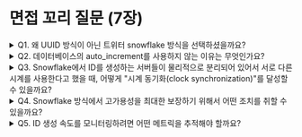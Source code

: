 # 면접 꼬리 질문 (7장)

<details>
<summary>Q1. 왜 UUID 방식이 아닌 트위터 snowflake 방식을 선택하셨을까요?</summary>

**UUID의 한계**:

1. **정렬 불가능**:
   - UUID v4는 랜덤하게 생성되어 시간 순서 정렬 불가
   - 데이터베이스 인덱스 성능 저하 (B-tree 인덱스에서 랜덤 삽입은 페이지 분할 유발)
   - 시간 단위 쿼리에 비효율적

2. **크기 문제**:
   - UUID는 128비트로 저장 공간이 큼
   - 문자열로 표현 시 36자
   - 네트워크 전송 및 저장 비용 증가

3. **가독성 부족**:
   - 사람이 읽기 어려움
   - 디버깅 시 불편

**Snowflake의 장점**:

1. **시간 순서 보장**:
   - ID에 타임스탬프가 포함되어 시간 순서대로 정렬 가능
   - 데이터베이스 인덱스 효율적 (순차 삽입)
   - 시간 범위 쿼리 최적화

2. **컴팩트한 크기**:
   - 64비트 정수 (8바이트)
   - 숫자로 표현 가능하여 저장 효율적

3. **분산 생성 가능**:
   - 데이터센터 ID와 워커 ID로 충돌 없이 분산 생성
   - 중앙 조정자 불필요

4. **정보 포함**:
   - 타임스탬프, 데이터센터 ID, 워커 ID, 시퀀스 번호 등 메타데이터 포함
   - ID만으로도 생성 시간과 출처 파악 가능

**트레이드오프**:
- Snowflake는 시계 동기화 필요
- UUID는 완전히 독립적이지만 성능과 저장 효율성 측면에서 불리

**결론**: 대규모 분산 시스템에서 정렬 가능하고 효율적인 ID가 필요한 경우 Snowflake가 더 적합합니다.
</details>

<details>
<summary>Q2. 데이터베이스의 auto_increment를 사용하지 않는 이유는 무엇인가요?</summary>

**`auto_increment`의 한계**:

1. **단일 장애점(SPOF)**:
   - 단일 데이터베이스 서버에 의존
   - 서버 다운 시 ID 생성 불가
   - 병목 현상 발생

2. **확장성 문제**:
   - 수평 확장(scale-out) 어려움
   - 여러 데이터베이스 샤드 사용 시 ID 충돌 가능
   - 중앙 집중식 구조로 성능 한계

3. **네트워크 지연**:
   - ID 생성마다 데이터베이스 요청 필요
   - 네트워크 왕복 시간(RTT) 오버헤드
   - 높은 처리량(throughput) 요구 시 성능 저하

4. **데이터베이스 부하**:
   - 모든 ID 생성 요청이 DB로 집중
   - 쓰기 작업 증가로 락 경합 발생
   - 다른 쿼리 성능 영향

**`auto_increment`가 적합한 경우**:
- 소규모 애플리케이션
- 단일 데이터베이스로 충분한 경우
- 초당 수백 건 이하의 ID 생성

**대규모 시스템에서는 분산 ID 생성기가 필수적입니다.**
</details>

<details>
<summary>Q3. Snowflake에서 ID를 생성하는 서버들이 물리적으로 분리되어 있어서 서로 다른 시계를 사용한다고 했을 때, 어떻게 "시계 동기화(clock synchronization)"를 달성할 수 있을까요?</summary>

**시계 동기화의 중요성**:
- Snowflake ID의 타임스탬프 부분이 부정확하면 시간 순서 보장 불가
- 시계가 뒤로 가면(clock drift backward) ID 중복 가능성

**시계 동기화 방법**:

1. **NTP (Network Time Protocol)**:
   - **개념**: 네트워크를 통해 시계 동기화하는 표준 프로토콜
   - **정확도**: 일반적으로 수 밀리초 이내
   - **설정**:
     ```bash
     # NTP 서버 설정
     ntpd -gq
     ntpdate -u time.google.com
     ```
   - **장점**: 널리 사용되고 안정적
   - **단점**: 네트워크 지연에 영향 받음

2. **PTP (Precision Time Protocol)**:
   - **개념**: NTP보다 정밀한 시계 동기화 (IEEE 1588 표준)
   - **정확도**: 마이크로초 이내
   - **사용 환경**: 하드웨어 지원 필요 (특수 네트워크 스위치)
   - **장점**: 매우 높은 정밀도
   - **단점**: 비용이 높고 설정 복잡

3. **GPS 기반 동기화**:
   - **개념**: GPS 신호를 이용한 시계 동기화
   - **정확도**: 나노초 단위
   - **장점**: 외부 네트워크 불필요, 매우 정확
   - **단점**: GPS 수신기 하드웨어 필요

4. **Amazon Time Sync Service / Google TrueTime**:
   - **Amazon Time Sync**: NTP 기반, AWS 인프라에 최적화
   - **Google TrueTime**: GPS와 원자시계 조합, 시간 불확실성 범위 제공
   - **장점**: 클라우드 환경에서 관리 불필요
   - **단점**: 특정 클라우드 벤더에 종속

**Clock Drift 대응 방법**:

1. **대기(Wait) 전략**:
   - 시계가 정상으로 돌아올 때까지 대기
   - 짧은 시간(수 밀리초)이면 허용 가능

2. **워커 종료 및 재시작**:
   - 시계 오류가 심각하면 해당 워커 종료
   - 다른 워커가 요청 처리
   - 시계 재동기화 후 재시작

3. **Sequence 번호 활용**:
   - 같은 밀리초 내에서 시퀀스 번호로 순서 보장
   - 타임스탬프 변경 전 시퀀스 번호 최대한 활용

**모범 사례**:
- **정기 모니터링**: 시계 드리프트 감시
- **알림 설정**: 허용 범위 초과 시 알림
- **다중 시간 소스**: NTP 서버 여러 개 설정
- **정기 재동기화**: cron job으로 주기적 동기화
- **로그 기록**: 시계 이상 발생 시 로그 남기기

**결론**: NTP를 기본으로 사용하고, 클라우드 환경에서는 벤더 제공 시간 동기화 서비스를 활용하는 것이 현실적입니다. 시계 오류 감지 로직은 필수입니다.
</details>

<details>
<summary>Q4. Snowflake 방식에서 고가용성을 최대한 보장하기 위해서 어떤 조치를 취할 수 있을까요?</summary>

**고가용성을 위한 전략**:

1. **다중 ID 생성 서버 배포**:
   - **개념**: 여러 워커 서버를 독립적으로 운영
   - **장점**: 일부 서버 장애 시에도 서비스 지속
   - **구현**:
     - 각 워커에 고유한 워커 ID 할당
     - 로드 밸런서로 트래픽 분산
     - 최소 3개 이상의 워커 권장

2. **멀티 리전/멀티 AZ 배포**:
   - **개념**: 여러 데이터센터/가용 영역에 워커 분산
   - **장점**: 리전 단위 장애에도 대응 가능
   - **주의**: 데이터센터 ID와 워커 ID 조합이 전역적으로 유일해야 함

3. **헬스 체크 및 자동 페일오버**:
   - 로드 밸런서가 장애 워커 제외
   - 정상 워커로 트래픽 자동 라우팅
   - 장애 워커 자동 재시작

4. **워커 ID 풀 관리**:
   - **중앙 레지스트리 사용**:
     - ZooKeeper, etcd, Consul 같은 분산 코디네이터 활용
     - 워커 시작 시 사용 가능한 ID 자동 할당
     - 워커 종료 시 ID 반환하여 재사용
   - **장점**:
     - ID 충돌 방지
     - 동적 확장 가능
     - 워커 추가/제거 자동화

5. **모니터링 및 알림**:
   - **추적 메트릭**:
     - ID 생성 속도 (초당 생성 수)
     - 응답 시간
     - 에러율
     - 시계 드리프트
     - 시퀀스 번호 오버플로우 빈도
   - **알림 조건**:
     - 워커 다운
     - 에러율 임계치 초과
     - 시계 동기화 문제
     - 시퀀스 번호 고갈

6. **Rate Limiting 및 백프레셔**:
   - **개념**: 과부하 방지
   - **구현**:
     - 워커당 초당 최대 요청 수 제한
     - 큐 사용으로 급격한 트래픽 완충
     - Circuit Breaker 패턴 적용

7. **캐싱 및 배치 생성**:
   - ID 사전 생성으로 빠른 응답 속도 및 부하 분산 달성

8. **Graceful Degradation**:
   - **개념**: 부분 장애 시에도 제한적 서비스 제공
   - **구현**:
     - 일부 워커 장애 시 남은 워커로 서비스
     - 성능 저하는 있지만 완전 중단 방지
     - 자동 스케일링으로 추가 워커 기동

9. **데이터 영속성 및 상태 복구**:
   - **마지막 타임스탬프 저장**:
     - 워커 재시작 시 이전 타임스탬프 복구
     - 디스크 또는 분산 저장소에 주기적 저장
     - 시계 역행 방지

10. **카오스 엔지니어링**:
    - **개념**: 의도적 장애 주입으로 복원력 테스트
    - **테스트 시나리오**:
      - 랜덤 워커 종료
      - 네트워크 지연 주입
      - 시계 드리프트 시뮬레이션
      - 리전 단위 장애

**실무 체크리스트**:
- [ ] 최소 3개 이상의 워커 운영
- [ ] 멀티 AZ/리전 배포
- [ ] 헬스 체크 엔드포인트 구현
- [ ] 자동 페일오버 설정
- [ ] 모니터링 대시보드 구축
- [ ] 알림 시스템 설정
- [ ] 시계 동기화 모니터링
- [ ] 정기적인 부하 테스트
- [ ] 재해 복구 계획 수립

**결론**: 고가용성은 다중화, 모니터링, 자동화의 조합으로 달성됩니다. 특히 분산 환경에서는 워커 ID 관리와 시계 동기화가 핵심입니다.
</details>

<details>
<summary>Q5. ID 생성 속도를 모니터링하려면 어떤 메트릭을 추적해야 할까요?</summary>

**핵심 메트릭**:

1. **처리량(Throughput) 메트릭**:
   - **초당 생성 ID 수 (IDs per second)**
   - **목적**: 시스템 부하 파악, 용량 계획
   - **임계치 예시**: 설계상 최대 4096 IDs/ms = 4,096,000 IDs/sec (시퀀스 12비트 기준)

2. **지연 시간(Latency) 메트릭**:
   - **P50, P95, P99 응답 시간**
   - **목적**: 사용자 체감 성능 모니터링
   - **임계치 예시**: P99 < 10ms

3. **시퀀스 번호 오버플로우 빈도**:
   - **개념**: 동일 밀리초 내 시퀀스 번호 4096 초과 횟수
   - **목적**: 부하 급증 감지, 워커 추가 필요성 판단
   - **대응**: 오버플로우 빈번하면 워커 추가 또는 시퀀스 비트 증가 고려

4. **시계 드리프트(Clock Drift)**:
   - **NTP 오프셋**:
     ```bash
     # ntpq로 확인
     ntpq -c peers
     ```
   - **목적**: 시간 동기화 문제 조기 발견
   - **임계치**: ±100ms 초과 시 경고

5. **에러율(Error Rate)**:
   - **에러 타입별 카운트**
   - **목적**: 장애 조기 감지
   - **임계치**: 에러율 > 0.1% 시 알림

6. **워커별 부하 분산**:
   - **워커별 ID 생성 수**
   - **목적**: 부하 불균형 감지
   - **분석**: 특정 워커에 과도한 요청 집중 여부 확인

7. **가용성(Availability)**:
   - **활성 워커 수**
   - **헬스 체크 성공률**

8. **리소스 사용률**:
   - **CPU 사용률**
   - **메모리 사용률**
   - **네트워크 I/O**
   - **목적**: 리소스 병목 파악, 스케일링 결정

9. **ID 유일성 검증**:
   - **중복 ID 감지** (샘플링 기반)
   - **목적**: 설정 오류(워커 ID 중복 등) 감지
   - **구현**: 주기적으로 생성된 ID 샘플 수집 후 중복 검사

**모니터링 대시보드 구성**:

```
┌─────────────────────────────────────────────────┐
│         ID Generator Monitoring Dashboard        │
├─────────────────────────────────────────────────┤
│ Throughput:                                     │
│   ▓▓▓▓▓▓▓▓▓▓░░░░░ 850K IDs/sec (Max: 4M)      │
│                                                 │
│ Latency (P99):                                  │
│   ▓▓░░░░░░░░░░░░░ 2.3ms (Target: <10ms)       │
│                                                 │
│ Active Workers:                                 │
│   Region 1: ✓✓✓ (3/3)                         │
│   Region 2: ✓✓✗ (2/3) ⚠️                      │
│                                                 │
│ Sequence Overflow Rate:                         │
│   ▓░░░░░░░░░░░░░░ 0.02% (Low)                  │
│                                                 │
│ Clock Drift:                                    │
│   Worker 0: +5ms ✓                             │
│   Worker 1: +12ms ✓                            │
│   Worker 2: +150ms ⚠️                          │
│                                                 │
│ Error Rate:                                     │
│   ░░░░░░░░░░░░░░░ 0.001% (Healthy)             │
└─────────────────────────────────────────────────┘
```

**결론**: 핵심은 처리량, 지연시간, 에러율, 시계 드리프트를 지속적으로 모니터링하고, 임계치 초과 시 자동 알림을 통해 신속히 대응하는 것입니다. 시각화 대시보드로 전체적인 시스템 건강도를 한눈에 파악할 수 있어야 합니다.
</details>
